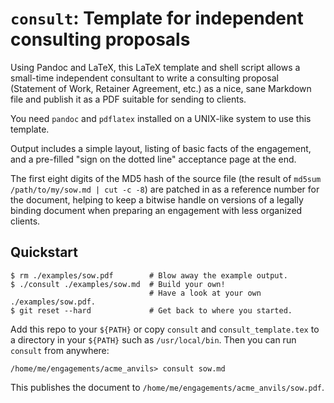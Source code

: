 # `consult`: Template for independent consulting proposals

Using Pandoc and LaTeX, this LaTeX template and shell script allows a
small-time independent consultant to write a consulting proposal (Statement of
Work, Retainer Agreement, etc.) as a nice, sane Markdown file and publish it as
a PDF suitable for sending to clients.

You need `pandoc` and `pdflatex` installed on a UNIX-like system to use this
template.

Output includes a simple layout, listing of basic facts of the engagement, and
a pre-filled "sign on the dotted line" acceptance page at the end.

The first eight digits of the MD5 hash of the source file (the result of
`md5sum /path/to/my/sow.md | cut -c -8`) are patched in as a reference number
for the document, helping to keep a bitwise handle on versions of a legally
binding document when preparing an engagement with less organized clients.

## Quickstart

```{bash}
$ rm ./examples/sow.pdf        # Blow away the example output.
$ ./consult ./examples/sow.md  # Build your own!
                               # Have a look at your own ./examples/sow.pdf.
$ git reset --hard             # Get back to where you started.
```

Add this repo to your `${PATH}` or copy `consult` and `consult_template.tex` to
a directory in your `${PATH}` such as `/usr/local/bin`. Then you can run
`consult` from anywhere:

```{bash}
/home/me/engagements/acme_anvils> consult sow.md
```

This publishes the document to `/home/me/engagements/acme_anvils/sow.pdf`.

